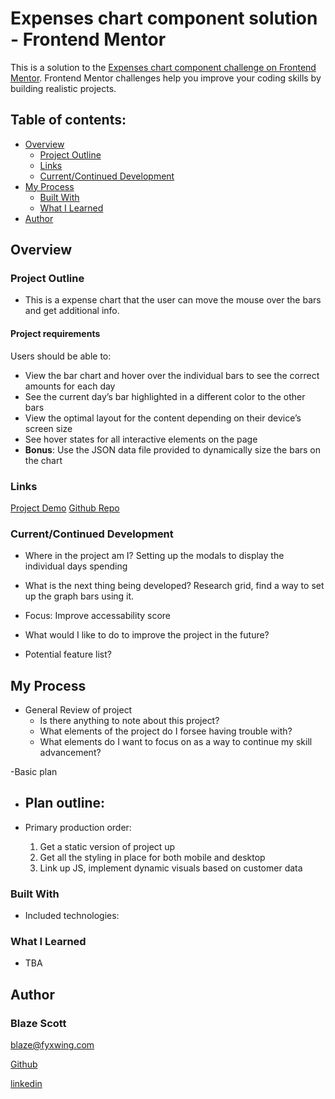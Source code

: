 # Expenses chart component solution - Frontend Mentor 

This is a solution to the [Expenses chart component challenge on Frontend Mentor](https://www.frontendmentor.io/challenges/expenses-chart-component-e7yJBUdjwt). Frontend Mentor challenges help you improve your coding skills by building realistic projects. 

## Table of contents:

- [Overview](#overview) 
  - [Project Outline](#project-outline)
  - [Links](#links)
  - [Current/Continued Development](#current/continued-development)
- [My Process](#my-process)
  - [Built With](#built-with)
  - [What I Learned](#what-i-learned)
- [Author](#author)


## Overview


### Project Outline

- This is a expense chart that the user can move the mouse over the bars and get additional info.

#### Project requirements

Users should be able to:

- View the bar chart and hover over the individual bars to see the correct amounts for each day
- See the current day’s bar highlighted in a different color to the other bars
- View the optimal layout for the content depending on their device’s screen size
- See hover states for all interactive elements on the page
- **Bonus**: Use the JSON data file provided to dynamically size the bars on the chart

### Links

[Project Demo](Demo.Url)
[Github Repo](github.repo)

### Current/Continued Development

- Where in the project am I? 
  Setting up the modals to display the individual days spending

- What is the next thing being developed?
  Research grid, find a way to set up the graph bars using it.

- Focus:
  Improve accessability score

- What would I like to do to improve the project in the future?
- Potential feature list?


## My Process

- General Review of project
  - Is there anything to note about this project?
  - What elements of the project do I forsee having trouble with?
  - What elements do I want to focus on as a way to continue my skill advancement?
  

-Basic plan
  - Plan outline:
    - 

  - Primary production order:
    1. Get a static version of project up
    2. Get all the styling in place for both mobile and desktop
    3. Link up JS, implement dynamic visuals based on customer data

### Built With

- Included technologies:


### What I Learned

- TBA


## Author

### Blaze Scott

<blaze@fyxwing.com>

[Github](https://github.com/ablueblaze)

[linkedin](https://www.linkedin.com/in/blaze-scott-3672b891/)